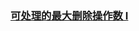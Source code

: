 ### [可处理的最大删除操作数 I](https://leetcode-cn.com/problems/maximum-number-of-removal-queries-that-can-be-processed-i)

